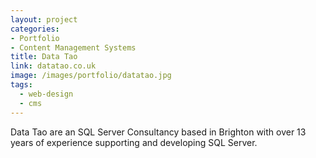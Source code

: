 ```yaml
---
layout: project
categories:
- Portfolio
- Content Management Systems
title: Data Tao
link: datatao.co.uk
image: /images/portfolio/datatao.jpg
tags:
  - web-design
  - cms
---
```


Data Tao are an SQL Server Consultancy based in Brighton with over 13 years of experience supporting and developing SQL Server.
